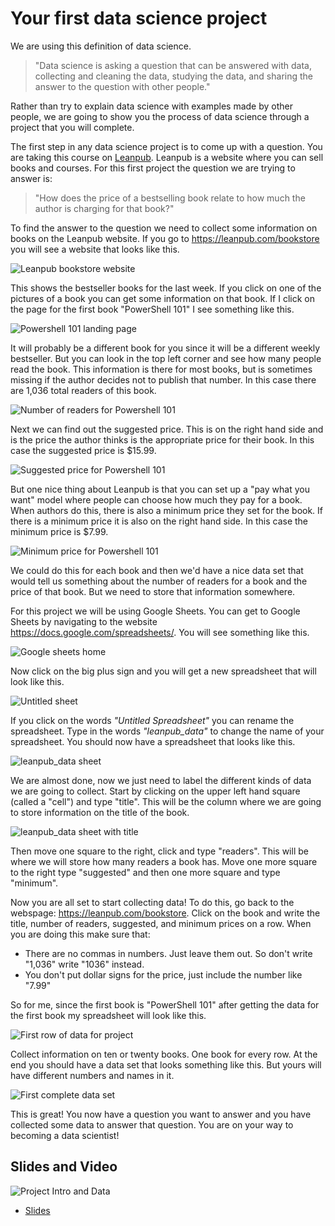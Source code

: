 # Your first data science project

We are using this definition of data science. 

> "Data science is asking a question that can be answered with data, collecting and cleaning the data, studying the data, and sharing the answer to the question with other people."

Rather than try to explain data science with examples made by other people, we are going to show you the process of data science through a project that you will complete. 

The first step in any data science project is to come up with a question. You are taking this course on [Leanpub](https://leanpub.com/). Leanpub is a website where you can sell books and courses. For this first project the question we are trying to answer is:

> "How does the price of a bestselling book relate to how much the author is charging for that book?"

To find the answer to the question we need to collect some information on books on the Leanpub website. If you go to https://leanpub.com/bookstore you will see a website that looks like this. 

![Leanpub bookstore website]()

This shows the bestseller books for the last week. If you click on one of the pictures of a book you can get some information on that book. If I click on the page for the first book "PowerShell 101" I see something like this. 

![Powershell 101 landing page]()

It will probably be a different book for you since it will be a different weekly bestseller. But you can look in the top left corner and see how many people read the book. This information is there for most books, but is sometimes missing if the author decides not to publish that number. In this case there are 1,036 total readers of this book. 

![Number of readers for Powershell 101]()


Next we can find out the suggested price. This is on the right hand side and is the price the author thinks is the appropriate price for their book. In this case the suggested price is $15.99. 

![Suggested price for Powershell 101]()

But one nice thing about Leanpub is that you can set up a "pay what you want" model where people can choose how much they pay for a book. When authors do this, there is also a minimum price they set for the book. If there is a minimum price it is also on the right hand side. In this case the minimum price is $7.99.

![Minimum price for Powershell 101]()

 
We could do this for each book and then we'd have a nice data set that would tell us something about the number of readers for a book and the price of that book. But we need to store that information somewhere. 

For this project we will be using Google Sheets. You can get to Google Sheets by navigating to the website https://docs.google.com/spreadsheets/. You will see something like this. 

![Google sheets home]()

Now click on the big plus sign and you will get a new spreadsheet that will look like this. 

![Untitled sheet]()

If you click on the words _"Untitled Spreadsheet"_ you can rename the spreadsheet. Type in the words _"leanpub\_data"_ to change the name of your spreadsheet. You should now have a spreadsheet that looks like this. 

![leanpub_data sheet]()



We are almost done, now we just need to label the different kinds of data we are going to collect. Start by clicking on the upper left hand square (called a "cell") and type "title". This will be the column where we are going to store information on the title of the book. 

![leanpub_data sheet with title]()

Then move one square to the right, click and type "readers". This will be where we will store how many readers a book has. Move one more square to the right type "suggested" and then one more square and type "minimum". 

Now you are all set to start collecting data! To do this, go back to the webspage: https://leanpub.com/bookstore. Click on the book and write the title, number of readers, suggested, and minimum prices on a row. When you are doing this make sure that: 

* There are no commas in numbers. Just leave them out. So don't write "1,036" write "1036" instead. 
* You don't put dollar signs for the price, just include the number like "7.99"

So for me, since the first book is "PowerShell 101" after getting the data for the first book my spreadsheet will look like this. 

![First row of data for project]()

Collect information on ten or twenty books. One book for every row. At the end you should have a data set that looks something like this. But yours will have different numbers and names in it. 

![First complete data set]()

This is great! You now have a question you want to answer and you have collected some data to answer that question. You are on your way to becoming a data scientist!


## Slides and Video

![Project Intro and Data]()

* [Slides](https://docs.google.com/presentation/d/1auByZV5pghzELH-SMKLwxrZtigtXd-PC4Q5SrcT4qlE/edit?usp=sharing)


